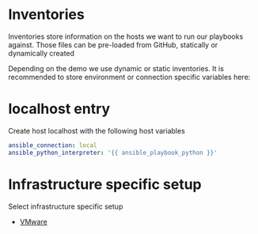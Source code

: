 
# Inventories
Inventories store information on the hosts we want to run our playbooks against.
Those files can be pre-loaded from GitHub, statically or dynamically created

Depending on the demo we use dynamic or static inventories.
It is recommended to store environment or connection specific variables here:

<!-- Need to be done before project setup ? -->

# localhost entry

Create host localhost with the following host variables

```yaml
ansible_connection: local
ansible_python_interpreter: '{{ ansible_playbook_python }}'
```

# Infrastructure specific setup

Select infrastructure specific setup

- [VMware](04-inventories-vmware.md)
